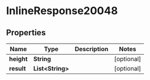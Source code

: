 
# InlineResponse20048

## Properties
Name | Type | Description | Notes
------------ | ------------- | ------------- | -------------
**height** | **String** |  |  [optional]
**result** | **List&lt;String&gt;** |  |  [optional]



